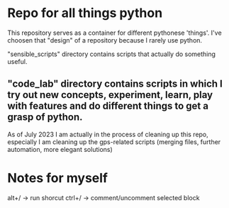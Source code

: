 # Repo for all things python
This repository serves as a container for different pythonese 'things'. I've choosen that "design" of a repository because I rarely use python.

"sensible_scripts" directory contains scripts that actually do something useful.

"code_lab" directory contains scripts in which I try out new concepts, experiment, learn, play with features and do different things to get a grasp of python.
---
As of July 2023 I am actually in the process of cleaning up this repo, especially I am cleaning up the gps-related scripts (merging files, further automation, more elegant solutions)

# Notes for myself
alt+/  -> run shorcut
ctrl+/ -> comment/uncomment selected block